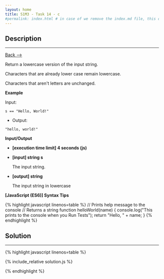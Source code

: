 ```yaml
---
layout: home
title: S1M3 - Task 14 - c
#permalink: index.html # in case of we remove the index.md file, this doc will be the index page
---
```


<div class="row">
<div class="columnStmt" markdown="1">

##  Description
------

[Back --> ](../README.md)

Return a lowercase version of the input string.

Characters that are already lower case remain lowercase.

Characters that aren't letters are unchanged.

**Example**

Input:
```
s == "Hello, World!"
```
-   Output:
```
"hello, world!"
```

**Input/Output**

* **[execution time limit] 4 seconds (js)**

* **[input] string s**

    The input string.

* **[output] string**

    The input string in lowercase

**[JavaScript (ES6)] Syntax Tips**

{% highlight javascript linenos=table %}
// Prints help message to the console
// Returns a string
function helloWorld(name) {
    console.log("This prints to the console when you Run Tests");
    return "Hello, " + name;
}
{% endhighlight %}

</div>
<div class="columnSol" markdown="1">

## Solution
------

{% highlight javascript linenos=table %}

{% include_relative solution.js %}

{% endhighlight %}

</div>
</div>